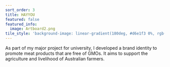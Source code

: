 ```yaml
---
sort_order: 3
title: HAYYOU
featured: false
featured_info:
  image: Artboard2.png
tile_style: 'background-image: linear-gradient(180deg, #d6e1f3 0%, rgb(168, 239, 250) 100%);'
---
```


As part of my major project for university, I developed a brand identity to promote meat products that are free of GMOs. It aims to support the agriculture and livelihood of Australian farmers.

